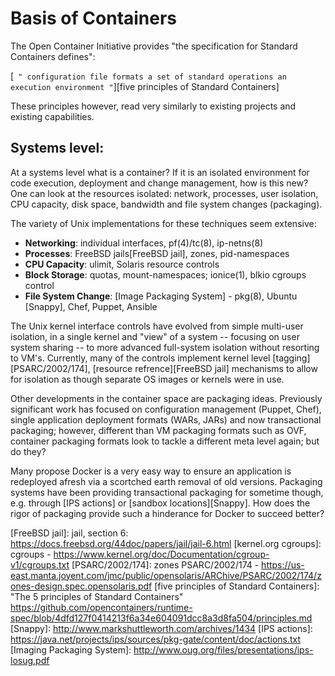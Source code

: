 # Basis of Containers

The Open Container Initiative provides "the specification for Standard Containers defines":

[````
"
configuration file formats
a set of standard operations
an execution environment
"````][five principles of Standard Containers]

These principles however, read very similarly to existing projects and existing capabilities.

## Systems level:
At a systems level what is a container? If it is an isolated environment for code execution, deployment and change management, how is this new? One can look at the resources isolated: network, processes, user isolation, CPU capacity, disk space, bandwidth and file system changes (packaging).

The variety of Unix implementations for these techniques seem extensive:
* __Networking__: individual interfaces, pf(4)/tc(8), ip-netns(8)
* __Processes__: FreeBSD jails[FreeBSD jail], zones, pid-namespaces
* __CPU Capacity__: ulimit, Solaris resource controls
* __Block Storage__: quotas, mount-namespaces; ionice(1), blkio cgroups control
* __File System Change__: [Image Packaging System] - pkg(8), Ubuntu [Snappy], Chef, Puppet, Ansible

The Unix kernel interface controls have evolved from simple multi-user isolation, in a single kernel and "view" of a system -- focusing on user system sharing -- to more advanced full-system isolation without resorting to VM's. Currently, many of the controls implement kernel level [tagging][PSARC/2002/174], [resource refrence][FreeBSD jail] mechanisms to allow for isolation as though separate OS images or kernels were in use.

Other developments in the container space are packaging ideas. Previously significant work has focused on configuration management (Puppet, Chef), single application deployment formats (WARs, JARs) and now transactional packaging; however, different than VM packaging formats such as OVF, container packaging formats look to tackle a different meta level again; but do they?

Many propose Docker is a very easy way to ensure an application is redeployed afresh via a scortched earth removal of old versions. Packaging systems have been providing transactional packaging for sometime though, e.g. through [IPS actions] or [sandbox locations][Snappy]. How does the rigor of packaging provide such a hinderance for Docker to succeed better?

[FreeBSD jail]: jail, section 6: https://docs.freebsd.org/44doc/papers/jail/jail-6.html
[kernel.org cgroups]: cgroups - https://www.kernel.org/doc/Documentation/cgroup-v1/cgroups.txt
[PSARC/2002/174]: zones PSARC/2002/174 - https://us-east.manta.joyent.com/jmc/public/opensolaris/ARChive/PSARC/2002/174/zones-design.spec.opensolaris.pdf
[five principles of Standard Containers]: "The 5 principles of Standard Containers" https://github.com/opencontainers/runtime-spec/blob/4dfd127f0414213f6a34e604091dcc8a3d8fa504/principles.md
[Snappy]: http://www.markshuttleworth.com/archives/1434
[IPS actions]: https://java.net/projects/ips/sources/pkg-gate/content/doc/actions.txt
[Imaging Packaging System]: http://www.oug.org/files/presentations/ips-losug.pdf
